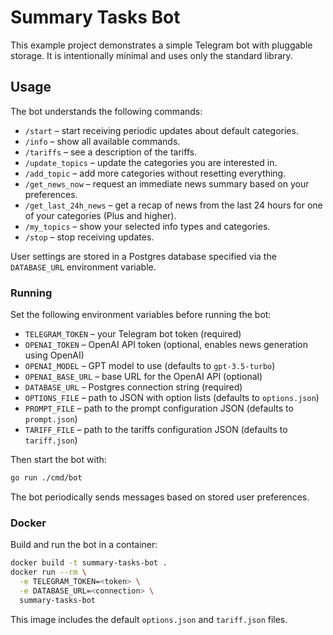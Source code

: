 # Summary Tasks Bot

This example project demonstrates a simple Telegram bot with pluggable storage.
It is intentionally minimal and uses only the standard library.

## Usage

The bot understands the following commands:

* `/start` – start receiving periodic updates about default categories.
* `/info` – show all available commands.
* `/tariffs` – see a description of the tariffs.
* `/update_topics` – update the categories you are interested in.
* `/add_topic` – add more categories without resetting everything.
* `/get_news_now` – request an immediate news summary based on your preferences.
* `/get_last_24h_news` – get a recap of news from the last 24 hours for one of your categories (Plus and higher).
* `/my_topics` – show your selected info types and categories.
* `/stop` – stop receiving updates.

User settings are stored in a Postgres database specified via the `DATABASE_URL` environment variable.

### Running

Set the following environment variables before running the bot:

* `TELEGRAM_TOKEN` – your Telegram bot token (required)
* `OPENAI_TOKEN` – OpenAI API token (optional, enables news generation using OpenAI)
* `OPENAI_MODEL` – GPT model to use (defaults to `gpt-3.5-turbo`)
* `OPENAI_BASE_URL` – base URL for the OpenAI API (optional)
* `DATABASE_URL` – Postgres connection string (required)
* `OPTIONS_FILE` – path to JSON with option lists (defaults to `options.json`)
* `PROMPT_FILE` – path to the prompt configuration JSON (defaults to `prompt.json`)
* `TARIFF_FILE` – path to the tariffs configuration JSON (defaults to `tariff.json`)

Then start the bot with:

```bash
go run ./cmd/bot
```

The bot periodically sends messages based on stored user preferences.

### Docker

Build and run the bot in a container:

```bash
docker build -t summary-tasks-bot .
docker run --rm \
  -e TELEGRAM_TOKEN=<token> \
  -e DATABASE_URL=<connection> \
  summary-tasks-bot
```

This image includes the default `options.json` and `tariff.json` files.
